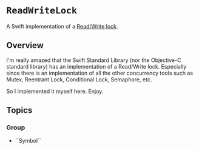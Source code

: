 # ``ReadWriteLock``

A Swift implementation of a [Read/Write lock](https://en.wikipedia.org/wiki/Readers–writer_lock).

## Overview

I'm really amazed that the Swift Standard Library (nor the Objective-C standard library) has an implementation of a Read/Write lock. Especially since there is an implementation of all the other concurrency tools such as Mutex, Reentrant Lock, Conditional Lock, Semaphore, etc.

So I implemented it myself here. Enjoy.

## Topics

### <!--@START_MENU_TOKEN@-->Group<!--@END_MENU_TOKEN@-->

- <!--@START_MENU_TOKEN@-->``Symbol``<!--@END_MENU_TOKEN@-->
